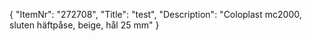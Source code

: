{
  "ItemNr": "272708",
  "Title": "test",
  "Description": "Coloplast mc2000, sluten häftpåse, beige, hål 25 mm"
}